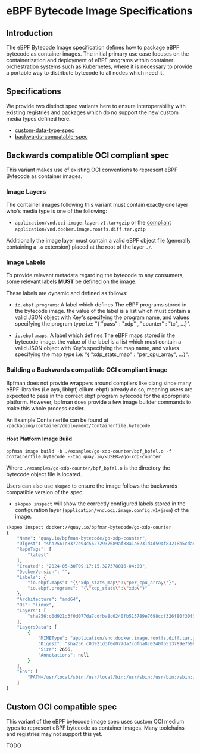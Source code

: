 # eBPF Bytecode Image Specifications

## Introduction

The eBPF Bytecode Image specification defines how to package eBPF bytecode
as container images. The initial primary use case focuses on the containerization
and deployment of eBPF programs within container orchestration systems such as
Kubernetes, where it is necessary to provide a portable way to distribute
bytecode to all nodes which need it.

## Specifications

We provide two distinct spec variants here to ensure interoperability with existing registries
and packages which do no support the new custom media types defined here.

- [custom-data-type-spec](#custom-oci-compatible-spec)
- [backwards-compatable-spec](#backwards-compatible-oci-compliant-spec)

## Backwards compatible OCI compliant spec

This variant makes use of existing OCI conventions to represent eBPF Bytecode
as container images.

### Image Layers

The container images following this variant must contain exactly one layer who's
media type is one of the following:

- `application/vnd.oci.image.layer.v1.tar+gzip` or the [compliant](https://github.com/opencontainers/image-spec/tree/main/media-types.md#applicationvndociimagelayerv1targzip) `application/vnd.docker.image.rootfs.diff.tar.gzip`

Additionally the image layer must contain a valid eBPF object file (generally containing
a `.o` extension) placed at the root of the layer `./`.

### Image Labels

To provide relevant metadata regarding the bytecode to any consumers, some relevant labels
**MUST** be defined on the image.

These labels are dynamic and defined as follows:

- `io.ebpf.programs`: A label which defines The eBPF programs stored in the bytecode image.
   the value of the label is a list which must contain a valid JSON object with
   Key's specifying the program name, and values specifying the program type i.e:
   "{ "pass" : "xdp" , "counter" : "tc", ...}".

- `io.ebpf.maps`: A label which defines The eBPF maps stored in the bytecode image.
   the value of the label is a list which must contain a valid JSON object with
   Key's specifying the map name, and values specifying the map type i.e:
   "{ "xdp_stats_map" : "per_cpu_array", ...}".

### Building a Backwards compatible OCI compliant image

Bpfman does not provide wrappers around compilers like clang since many eBPF
libraries (i.e aya, libbpf, cilium-ebpf) already do so, meaning users are expected
to pass in the correct ebpf program bytecode for the appropriate platform. However,
bpfman does provide a few image builder commands to make this whole process easier.

An Example Containerfile can be found at `/packaging/container/deployment/Containerfile.bytecode`

#### Host Platform Image Build

```console
bpfman image build -b ./examples/go-xdp-counter/bpf_bpfel.o -f Containerfile.bytecode --tag quay.io/<USER>/go-xdp-counter
```

Where `./examples/go-xdp-counter/bpf_bpfel.o` is the directory the bytecode object file is located.

Users can also use `skopeo` to ensure the image follows the
backwards compatible version of the spec:

- `skopeo inspect` will show the correctly configured labels stored in the
  configuration layer (`application/vnd.oci.image.config.v1+json`) of the image.

```bash
skopeo inspect docker://quay.io/bpfman-bytecode/go-xdp-counter
{
    "Name": "quay.io/bpfman-bytecode/go-xdp-counter",
    "Digest": "sha256:e8377e94c56272937689af88a1a6231d4d594f83218b5cda839eaeeea70a30d3",
    "RepoTags": [
        "latest"
    ],
    "Created": "2024-05-30T09:17:15.327378016-04:00",
    "DockerVersion": "",
    "Labels": {
        "io.ebpf.maps": "{\"xdp_stats_map\":\"per_cpu_array\"}",
        "io.ebpf.programs": "{\"xdp_stats\":\"xdp\"}"
    },
    "Architecture": "amd64",
    "Os": "linux",
    "Layers": [
        "sha256:c0d921d3f0d077da7cdfba8c0240fb513789e7698cdf326f80f30f388c084cff"
    ],
    "LayersData": [
        {
            "MIMEType": "application/vnd.docker.image.rootfs.diff.tar.gzip",
            "Digest": "sha256:c0d921d3f0d077da7cdfba8c0240fb513789e7698cdf326f80f30f388c084cff",
            "Size": 2656,
            "Annotations": null
        }
    ],
    "Env": [
        "PATH=/usr/local/sbin:/usr/local/bin:/usr/sbin:/usr/bin:/sbin:/bin"
    ]
}
```

## Custom OCI compatible spec

This variant of the eBPF bytecode image spec uses custom OCI medium types
to represent eBPF bytecode as container images. Many toolchains and registries
may not support this yet.

TODO
